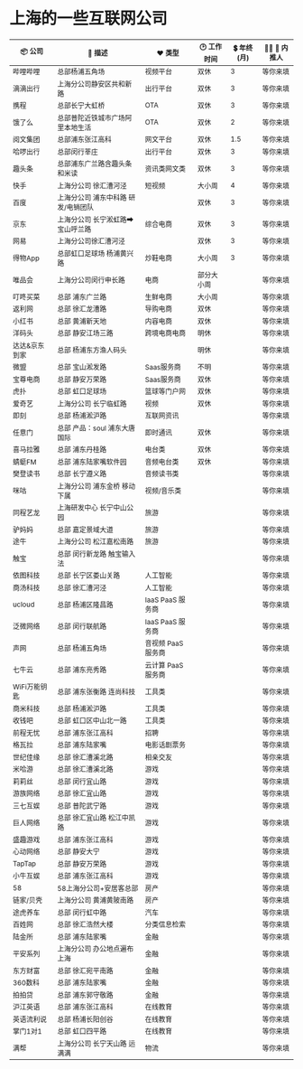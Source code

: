 # 上海的一些互联网公司

<table style="font-size: 12px">
  <thead align="center">
    <tr>
      <th>📦 公司</th>
      <th>📃 描述</th>
      <th>❤️ 类型</th>
      <th>🕑 工作时间</th>
      <th>💲 年终(月) </th>
      <th>👱‍♀️ 👱 内推人 </th>
    </tr>
  </thead>
  <tbody>
    <tr>
      <td>哔哩哔哩</td>
      <td>
    总部杨浦五角场
      </td>
      <td>视频平台</td>
      <td>双休</td>
      <td>3</td>
      <td>等你来填</td>
    </tr>
    <tr>
      <td>滴滴出行</td>
      <td>
    上海分公司静安区共和新路
      </td>
      <td>出行平台</td>
      <td>双休</td>
      <td>3</td>
      <td>等你来填</td>
    </tr>
    <tr>
      <td>携程</td>
      <td>
    总部长宁大虹桥
      </td>
      <td>OTA</td>
      <td>双休</td>
      <td>3</td>
      <td>等你来填</td>
    </tr>
    <tr>
      <td>饿了么</td>
      <td>
    总部普陀近铁城市广场阿里本地生活
      </td>
      <td>OTA</td>
      <td>双休</td>
      <td>2</td>
      <td>等你来填</td>
    </tr>
    <tr>
      <td>阅文集团</td>
      <td>
        总部浦东张江高科
      </td>
      <td>网文平台</td>
      <td>双休</td>
      <td>1.5</td>
      <td>等你来填</td>
    </tr>
    <tr>
      <td>哈啰出行</td>
      <td>
        总部闵行莘庄
      </td>
      <td>出行平台</td>
      <td>双休</td>
      <td> 3 </td>
      <td>等你来填</td>
    </tr>
    <tr>
      <td>趣头条</td>
      <td>
        总部浦东广兰路含趣头条和米读
      </td>
      <td>资讯类网文类</td>
      <td>双休</td>
      <td> 3 </td>
      <td>等你来填</td>
    </tr>
    <tr>
      <td>快手</td>
      <td>
        上海分公司 徐汇漕河泾
      </td>
      <td>短视频</td>
      <td>大小周</td>
      <td> 4 </td>
      <td>等你来填</td>
    </tr>
    <tr>
      <td>百度</td>
      <td>
        上海分公司 浦东中科路 研发/电销团队
      </td>
      <td></td>
      <td>双休</td>
      <td> 3 </td>
      <td>等你来填</td>
    </tr>
    <tr>
      <td>京东</td>
      <td>
        上海分公司 长宁淞虹路➡ 宝山呼兰路
      </td>
      <td>综合电商</td>
      <td>双休</td>
      <td> 3</td>
      <td>等你来填</td>
    </tr>
    <tr>
      <td>网易</td>
      <td>
        上海分公司徐汇漕河泾
      </td>
      <td></td>
      <td>双休</td>
      <td> 3</td>
      <td>等你来填</td>
    </tr>
    <tr>
      <td>得物App</td>
      <td>
        总部虹口足球场 杨浦黄兴路
      </td>
      <td>炒鞋电商</td>
      <td>大小周</td>
      <td> 3</td>
      <td>等你来填</td>
    </tr>
    <tr>
      <td>唯品会</td>
      <td>
        上海分公司闵行申长路
      </td>
      <td>电商</td>
      <td>部分大小周</td>
      <td></td>
      <td>等你来填</td>
    </tr>
    <tr>
      <td>叮咚买菜</td>
      <td>
        总部 浦东广兰路
      </td>
      <td>生鲜电商</td>
      <td>大小周</td>
      <td></td>
      <td>等你来填</td>
    </tr>
    <tr>
      <td>返利网</td>
      <td>
        总部 徐汇龙漕路
      </td>
      <td>导购电商 </td>
      <td>双休</td>
      <td></td>
      <td>等你来填</td>
    </tr>
    <tr>
      <td>小红书</td>
      <td>
       总部 黄浦新天地
      </td>
      <td>内容电商 </td>
      <td>双休</td>
      <td></td>
      <td>等你来填</td>
    </tr>
    <tr>
      <td>洋码头</td>
      <td>
       总部 静安江场三路
      </td>
      <td>跨境电商电商 </td>
      <td>明休</td>
      <td></td>
      <td>等你来填</td>
    </tr>
    <tr>
      <td>达达&京东到家</td>
      <td>
       总部 杨浦东方渔人码头
      </td>
      <td></td>
      <td>明休</td>
      <td></td>
      <td>等你来填</td>
    </tr>
    <tr>
      <td>微盟</td>
      <td>
    总部 宝山淞发路 
      </td>
      <td>Saas服务商</td>
      <td>不明</td>
      <td></td>
      <td>等你来填</td>
    </tr>
    <tr>
      <td>宝尊电商</td>
      <td>
    总部 静安万荣路
      </td>
      <td>Saas服务商</td>
      <td>双休</td>
      <td></td>
      <td>等你来填</td>
    </tr>
    <tr>
      <td>虎扑</td>
      <td>
    总部 虹口足球场
      </td>
      <td>篮球等门户网</td>
      <td>双休</td>
      <td></td>
      <td>等你来填</td>
    </tr>
    <tr>
      <td>爱奇艺</td>
      <td>
    上海分公司 长宁临虹路
      </td>
      <td>视频</td>
      <td>双休</td>
      <td></td>
      <td>等你来填</td>
    </tr>
    <tr>
      <td>即刻</td>
      <td>
总部 杨浦淞沪路
      </td>
      <td>互联网资讯</td>
      <td></td>
      <td></td>
      <td>等你来填</td>
    </tr>
    <tr>
      <td>任意门</td>
      <td>
总部 产品：soul 浦东大唐国际 
      </td>
      <td>即时通讯</td>
      <td>双休</td>
      <td></td>
      <td>等你来填</td>
    </tr>
    <tr>
      <td>喜马拉雅 </td>
      <td>
总部 浦东丹桂路 
      </td>
      <td>电台类</td>
      <td>双休</td>
      <td></td>
      <td>等你来填</td>
    </tr>
    <tr>
      <td>蜻蜓FM </td>
      <td>
总部 浦东陆家嘴软件园
      </td>
      <td>音频电台类</td>
      <td>双休</td>
      <td></td>
      <td>等你来填</td>
    </tr>
    <tr>
      <td>樊登读书  </td>
      <td>
总部 长宁遵义路 
      </td>
      <td>音频读书类</td>
      <td></td>
      <td></td>
      <td>等你来填</td>
    </tr>
    <tr>
      <td>咪咕  </td>
      <td>
上海分公司 浦东金桥 移动下属
      </td>
      <td>视频/音乐类</td>
      <td></td>
      <td></td>
      <td>等你来填</td>
    </tr>
    <tr>
      <td>同程艺龙  </td>
      <td>
      上海研发中心 长宁中山公园 
      </td>
      <td>旅游</td>
      <td></td>
      <td></td>
      <td>等你来填</td>
    </tr>
    <tr>
      <td>驴妈妈  </td>
      <td>
      总部 嘉定景域大道
      </td>
      <td>旅游</td>
      <td></td>
      <td></td>
      <td>等你来填</td>
    </tr>
     <tr>
      <td>途牛</td>
      <td>
      上海分公司 松江嘉松南路
      </td>
      <td>旅游</td>
      <td></td>
      <td></td>
      <td>等你来填</td>
    </tr>
    <tr>
      <td>触宝</td>
      <td>
      总部 闵行新龙路 触宝输入法
      </td>
      <td></td>
      <td></td>
      <td></td>
      <td>等你来填</td>
    </tr>
    <tr>
      <td>依图科技</td>
      <td>
      总部 长宁区娄山关路 
      </td>
      <td>人工智能</td>
      <td></td>
      <td></td>
      <td>等你来填</td>
    </tr>
    <tr>
      <td>商汤科技</td>
      <td>
      总部 徐汇漕河泾 
      </td>
      <td>人工智能</td>
      <td></td>
      <td></td>
      <td>等你来填</td>
    </tr>
    <tr>
      <td>ucloud</td>
      <td>
      总部 杨浦区隆昌路 
      </td>
      <td>IaaS PaaS 服务商</td>
      <td></td>
      <td></td>
      <td>等你来填</td>
    </tr>
    <tr>
      <td>泛微网络</td>
      <td>
      总部 闵行联航路 
      </td>
      <td>IaaS PaaS 服务商</td>
      <td></td>
      <td></td>
      <td>等你来填</td>
    </tr>
    <tr>
      <td>声网</td>
      <td>
      总部 杨浦五角场
      </td>
      <td>音视频 PaaS 服务商</td>
      <td></td>
      <td></td>
      <td>等你来填</td>
    </tr>
    <tr>
      <td>七牛云</td>
      <td>
      总部 浦东亮秀路 
      </td>
      <td>云计算 PaaS 服务商</td>
      <td></td>
      <td></td>
      <td>等你来填</td>
    </tr>
    <tr>
      <td>WiFi万能钥匙</td>
      <td>
      总部 浦东张衡路 连尚科技 
      </td>
      <td>工具类</td>
      <td></td>
      <td></td>
      <td>等你来填</td>
    </tr>
    <tr>
      <td>商米科技</td>
      <td>
      总部 杨浦淞沪路 
      </td>
      <td>工具类</td>
      <td></td>
      <td></td>
      <td>等你来填</td>
    </tr>
    <tr>
      <td>收钱吧</td>
      <td>
      总部 虹口区中山北一路 
      </td>
      <td>工具类</td>
      <td></td>
      <td></td>
      <td>等你来填</td>
    </tr>
     <tr>
      <td>前程无忧</td>
      <td> 
      总部 浦东张江高科 
      </td>
      <td>招聘</td>
      <td></td>
      <td></td>
      <td>等你来填</td>
    </tr>
     <tr>
      <td>格瓦拉</td>
      <td> 
      总部 浦东陆家嘴 
      </td>
      <td>电影话剧票务</td>
      <td></td>
      <td></td>
      <td>等你来填</td>
    </tr>
    <tr>
      <td>世纪佳缘</td>
      <td> 
      总部 徐汇漕溪北路 
      </td>
      <td>相亲交友</td>
      <td></td>
      <td></td>
      <td>等你来填</td>
    </tr>
    <tr>
      <td>米哈游</td>
      <td> 
      总部 徐汇漕溪北路 
      </td>
      <td>游戏</td>
      <td></td>
      <td></td>
      <td>等你来填</td>
    </tr>
    <tr>
      <td>莉莉丝</td>
      <td> 
      总部 闵行宜山路
      </td>
      <td>游戏</td>
      <td></td>
      <td></td>
      <td>等你来填</td>
    </tr>
    <tr>
      <td>游族网络</td>
      <td> 
      总部 徐汇宜山路
      </td>
      <td>游戏</td>
      <td></td>
      <td></td>
      <td>等你来填</td>
    </tr>
    <tr>
      <td>三七互娱</td>
      <td> 
      总部 普陀武宁路 
      </td>
      <td>游戏</td>
      <td></td>
      <td></td>
      <td>等你来填</td>
    </tr>
    <tr>
      <td>巨人网络</td>
      <td> 
      总部 徐汇宜山路 松江中凯路
      </td>
      <td>游戏</td>
      <td></td>
      <td></td>
      <td>等你来填</td>
    </tr>
    <tr>
      <td>盛趣游戏</td>
      <td> 
      总部 浦东张江高科 
      </td>
      <td>游戏</td>
      <td></td>
      <td></td>
      <td>等你来填</td>
    </tr>
    <tr>
      <td>心动网络</td>
      <td> 
      总部 静安大宁 
      </td>
      <td>游戏</td>
      <td></td>
      <td></td>
      <td>等你来填</td>
    </tr>
    <tr>
      <td>TapTap</td>
      <td> 
      总部 静安万荣路 
      </td>
      <td>游戏</td>
      <td></td>
      <td></td>
      <td>等你来填</td>
    </tr>
    <tr>
      <td>小牛互娱</td>
      <td> 
      总部 浦东张江高科
      </td>
      <td>游戏</td>
      <td></td>
      <td></td>
      <td>等你来填</td>
    </tr>
    <tr>
      <td>58</td>
      <td> 
      58上海分公司+安居客总部
      </td>
      <td>房产</td>
      <td></td>
      <td></td>
      <td>等你来填</td>
    </tr>
    <tr>
      <td>链家/贝壳 </td>
      <td> 
      上海分公司 黄浦黄陂南路 
      </td>
      <td>房产</td>
      <td></td>
      <td></td>
      <td>等你来填</td>
    </tr>
    <tr>
      <td>途虎养车</td>
      <td> 
      总部 闵行虹中路 
      </td>
      <td>汽车</td>
      <td></td>
      <td></td>
      <td>等你来填</td>
    </tr>
    <tr>
      <td>百姓网</td>
      <td> 
      总部 徐汇浩然大楼 
      </td>
      <td>分类信息检索</td>
      <td></td>
      <td></td>
      <td>等你来填</td>
    </tr>
    <tr>
      <td>陆金所</td>
      <td> 
      总部 浦东陆家嘴 
      </td>
      <td>金融</td>
      <td></td>
      <td></td>
      <td>等你来填</td>
    </tr>
    <tr>
      <td>平安系列</td>
      <td> 
      上海分公司 办公地点遍布上海 
      </td>
      <td>金融</td>
      <td></td>
      <td></td>
      <td>等你来填</td>
    </tr>
    <tr>
      <td>东方财富</td>
      <td> 
      总部 徐汇宛平南路 
      </td>
      <td>金融</td>
      <td></td>
      <td></td>
      <td>等你来填</td>
    </tr>
    <tr>
      <td>360数科</td>
      <td> 
      总部 浦东陆家嘴 
      </td>
      <td>金融</td>
      <td></td>
      <td></td>
      <td>等你来填</td>
    </tr>
    <tr>
      <td>拍拍贷</td>
      <td> 
      总部 浦东郭守敬路 
      </td>
      <td>金融</td>
      <td></td>
      <td></td>
      <td>等你来填</td>
    </tr>
    <tr>
      <td>沪江英语</td>
      <td> 
      总部 浦东张江高科 
      </td>
      <td>在线教育</td>
      <td></td>
      <td></td>
      <td>等你来填</td>
    </tr>
    <tr>
      <td>英语流利说</td>
      <td> 
      总部 杨浦长阳创谷 
      </td>
      <td>在线教育</td>
      <td></td>
      <td></td>
      <td>等你来填</td>
    </tr>
    <tr>
      <td>掌门1对1</td>
      <td> 
      总部 虹口四平路
      </td>
      <td>在线教育</td>
      <td></td>
      <td></td>
      <td>等你来填</td>
    </tr>
    <tr>
      <td>满帮</td>
      <td> 
      上海分公司 长宁天山路 运满满
      </td>
      <td>物流</td>
      <td></td>
      <td></td>
      <td>等你来填</td>
    </tr>
  </tbody>
</table>

